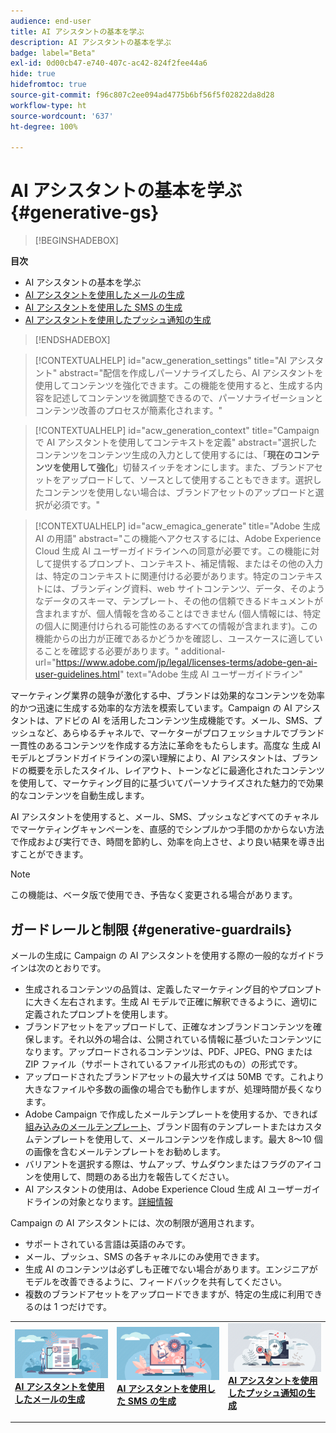 ```yaml
---
audience: end-user
title: AI アシスタントの基本を学ぶ
description: AI アシスタントの基本を学ぶ
badge: label="Beta"
exl-id: 0d00cb47-e740-407c-ac42-824f2fee44a6
hide: true
hidefromtoc: true
source-git-commit: f96c807c2ee094ad4775b6bf56f5f02822da8d28
workflow-type: ht
source-wordcount: '637'
ht-degree: 100%

---
```


# AI アシスタントの基本を学ぶ {#generative-gs}

>[!BEGINSHADEBOX]

**目次**

* AI アシスタントの基本を学ぶ
* [AI アシスタントを使用したメールの生成](generative-content.md)
* [AI アシスタントを使用した SMS の生成](generative-sms.md)
* [AI アシスタントを使用したプッシュ通知の生成](generative-push.md)

>[!ENDSHADEBOX]

>[!CONTEXTUALHELP]
>id="acw_generation_settings"
>title="AI アシスタント"
>abstract="配信を作成しパーソナライズしたら、AI アシスタントを使用してコンテンツを強化できます。この機能を使用すると、生成する内容を記述してコンテンツを微調整できるので、パーソナライゼーションとコンテンツ改善のプロセスが簡素化されます。"


>[!CONTEXTUALHELP]
>id="acw_generation_context"
>title="Campaign で AI アシスタントを使用してコンテキストを定義"
>abstract="選択したコンテンツをコンテンツ生成の入力として使用するには、「**現在のコンテンツを使用して強化**」切替スイッチをオンにします。また、ブランドアセットをアップロードして、ソースとして使用することもできます。選択したコンテンツを使用しない場合は、ブランドアセットのアップロードと選択が必須です。"


>[!CONTEXTUALHELP]
>id="acw_emagica_generate"
>title="Adobe 生成 AI の用語"
>abstract="この機能へアクセスするには、Adobe Experience Cloud 生成 AI ユーザーガイドラインへの同意が必要です。この機能に対して提供するプロンプト、コンテキスト、補足情報、またはその他の入力は、特定のコンテキストに関連付ける必要があります。特定のコンテキストには、ブランディング資料、web サイトコンテンツ、データ、そのようなデータのスキーマ、テンプレート、その他の信頼できるドキュメントが含まれますが、個人情報を含めることはできません (個人情報には、特定の個人に関連付けられる可能性のあるすべての情報が含まれます)。この機能からの出力が正確であるかどうかを確認し、ユースケースに適していることを確認する必要があります。"
>additional-url="https://www.adobe.com/jp/legal/licenses-terms/adobe-gen-ai-user-guidelines.html" text="Adobe 生成 AI ユーザーガイドライン"

マーケティング業界の競争が激化する中、ブランドは効果的なコンテンツを効率的かつ迅速に生成する効率的な方法を模索しています。Campaign の AI アシスタントは、アドビの AI を活用したコンテンツ生成機能です。メール、SMS、プッシュなど、あらゆるチャネルで、マーケターがプロフェッショナルでブランド一貫性のあるコンテンツを作成する方法に革命をもたらします。高度な 生成 AI モデルとブランドガイドラインの深い理解により、AI アシスタントは、ブランドの概要を示したスタイル、レイアウト、トーンなどに最適化されたコンテンツを使用して、マーケティング目的に基づいてパーソナライズされた魅力的で効果的なコンテンツを自動生成します。

AI アシスタントを使用すると、メール、SMS、プッシュなどすべてのチャネルでマーケティングキャンペーンを、直感的でシンプルかつ手間のかからない方法で作成および実行でき、時間を節約し、効率を向上させ、より良い結果を導き出すことができます。

>[!NOTE]
>
>この機能は、ベータ版で使用でき、予告なく変更される場合があります。

## ガードレールと制限 {#generative-guardrails}

メールの生成に Campaign の AI アシスタントを使用する際の一般的なガイドラインは次のとおりです。

* 生成されるコンテンツの品質は、定義したマーケティング目的やプロンプトに大きく左右されます。生成 AI モデルで正確に解釈できるように、適切に定義されたプロンプトを使用します。 
* ブランドアセットをアップロードして、正確なオンブランドコンテンツを確保します。それ以外の場合は、公開されている情報に基づいたコンテンツになります。アップロードされるコンテンツは、PDF、JPEG、PNG または ZIP ファイル（サポートされているファイル形式のもの）の形式です。
* アップロードされたブランドアセットの最大サイズは 50MB です。これより大きなファイルや多数の画像の場合でも動作しますが、処理時間が長くなります。
* Adobe Campaign で作成したメールテンプレートを使用するか、できれば[組み込みのメールテンプレート](../email/create-email-templates.md)、ブランド固有のテンプレートまたはカスタムテンプレートを使用して、メールコンテンツを作成します。最大 8～10 個の画像を含むメールテンプレートをお勧めします。
* バリアントを選択する際は、サムアップ、サムダウンまたはフラグのアイコンを使用して、問題のある出力を報告してください。
* AI アシスタントの使用は、Adobe Experience Cloud 生成 AI ユーザーガイドラインの対象となります。[詳細情報](https://www.adobe.com/jp/legal/licenses-terms/adobe-gen-ai-user-guidelines.html)

Campaign の AI アシスタントには、次の制限が適用されます。

* サポートされている言語は英語のみです。
* メール、プッシュ、SMS の各チャネルにのみ使用できます。
* 生成 AI のコンテンツは必ずしも正確でない場合があります。エンジニアがモデルを改善できるように、フィードバックを共有してください。
* 複数のブランドアセットをアップロードできますが、特定の生成に利用できるのは 1 つだけです。

<table style="table-layout:fixed"><tr style="border: 0;">
<td>
<a href="generative-content.md">
<img alt="メール生成" src="assets/do-not-localize/text-genai.jpeg">
</a>
<div>
<a href="generative-content.md"><strong>AI アシスタントを使用したメールの生成</strong></a>
</div>
<p>
</td>
<td>
<a href="generative-sms.md">
<img alt="SMS の生成" src="assets/do-not-localize/image-genai.jpeg">
</a>
<div><a href="generative-sms.md"><strong>AI アシスタントを使用した SMS の生成</strong>
</div>
<p>
</td>
<td>
<a href="generative-push.md">
<img alt="プッシュの生成" src="assets/do-not-localize/email-genai.jpeg">
</a>
<div>
<a href="generative-push.md"><strong>AI アシスタントを使用したプッシュ通知の生成</strong></a>
</div>
<p></td>
</tr></table>
